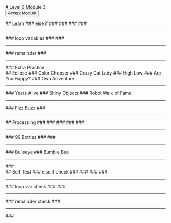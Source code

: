 
 <div id="moduleIndex">
  # Level 0 Module 3
  <form action="https://classroom.github.com/a/bmdMzeFO" id="moduleButtonForm" method="get">
   <button id="acceptModuleButton" type="submit">
    <span>
     Accept Module
    </span>
   </button>
  </form>
  <!-- <h3><a href="../Level_0_Cheat_Guide.pdf">Cheat Sheet</a></h3> -->
  <div class="moduleIndexColumn">
   ## Learn
   ### else if
   ###
   ###
   ###
   ###
   <hr/>
   ### loop variables
   ###
   ###
   <hr/>
   ### remainder
   ###
   <hr/>
   ### Extra Practice
  </div>
  <div class="moduleIndexColumn">
   ## Eclipse
   ### Color Chooser
   ### Crazy Cat Lady
   ### High Low
   ### Are You Happy?
   ### Own Adventure
   <hr/>
   ### Years Alive
   ### Shiny Objects
   ### Robot Walk of Fame
   <hr/>
   ### Fizz Buzz
   ###
   <hr/>
  </div>
  <div class="moduleIndexColumn">
   ## Processing
   ###
   ###
   ###
   ###
   ###
   <hr/>
   ### 99 Bottles
   ###
   ###
   <hr/>
   ### Bullseye
   ### Bumble Bee
   <hr/>
   ###
  </div>
  <div class="moduleIndexColumn">
   ## Self-Test
   ### else if check
   ###
   ###
   ###
   ###
   <hr/>
   ### loop var check
   ###
   ###
   <hr/>
   ### remainder check
   ###
   <hr/>
   ###
  </div>
 </div>

